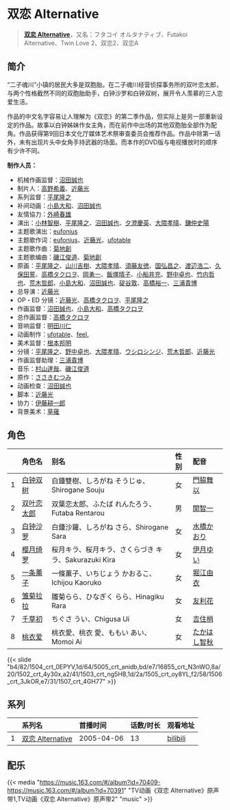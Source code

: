 # 双恋 Alternative


> <u>**[双恋 Alternative](https://bgm.tv/subject/2643)**</u>，又名：フタコイ オルタナティブ、Futakoi Alternative、Twin Love 2、双恋2、双恋A

## 简介

“二子魂川”小镇的居民大多是双胞胎。在二子魂川经营侦探事务所的双叶恋太郎，与两个性格截然不同的双胞胎助手，白钟沙罗和白钟双树，展开令人羡慕的三人恋爱生活。

作品的中文名字容易让人理解为《双恋》的第二季作品，但实际上是另一部重新设定的作品。故事以白钟姊妹作女主角，而在前作中出场的其他双胞胎全部作为配角。作品获得第9回日本文化厅媒体艺术祭审查委员会推荐作品。作品中除第一话外，未有出现片头中女角手持武器的场面。而本作的DVD版与电视播放时的顺序有少许不同。

**制作人员：**
- 机械作画监督：[沼田誠也](https://bgm.tv/person/3447)
- 制片人：[高野希義](https://bgm.tv/person/139)、[近藤光](https://bgm.tv/person/1805)
- 系列监督：[平尾隆之](https://bgm.tv/person/7507)
- 补间动画：[小島大和](https://bgm.tv/person/14525)、[沼田誠也](https://bgm.tv/person/3447)
- 友情協力：[外崎春雄](https://bgm.tv/person/1430)
- 演出：[小林智樹](https://bgm.tv/person/2904)、[平尾隆之](https://bgm.tv/person/7507)、[沼田誠也](https://bgm.tv/person/3447)、[夕澄慶英](https://bgm.tv/person/12296)、[大隈孝晴](https://bgm.tv/person/208)、[鎌仲史陽](https://bgm.tv/person/13521)
- 主题歌演出：[eufonius](https://bgm.tv/person/7501)
- 主题歌作词：[eufonius](https://bgm.tv/person/7501)、[近藤光](https://bgm.tv/person/1805)、[ufotable](https://bgm.tv/person/3059)
- 主题歌作曲：[菊地創](https://bgm.tv/person/6721)
- 主题歌编曲：[磯江俊道](https://bgm.tv/person/2748)、[菊地創](https://bgm.tv/person/6721)
- 原画：[平尾隆之](https://bgm.tv/person/7507)、[山川吉樹](https://bgm.tv/person/958)、[大隈孝晴](https://bgm.tv/person/208)、[須藤友徳](https://bgm.tv/person/3139)、[国弘昌之](https://bgm.tv/person/24370)、[渡辺浩二](https://bgm.tv/person/1737)、[久保田誓](https://bgm.tv/person/2650)、[高橋タクロヲ](https://bgm.tv/person/3346)、[岡勇一](https://bgm.tv/person/3405)、[飯塚晴子](https://bgm.tv/person/3313)、[小船井充](https://bgm.tv/person/3347)、[野中卓也](https://bgm.tv/person/1724)、[竹内哲也](https://bgm.tv/person/3047)、[荒木哲郎](https://bgm.tv/person/3212)、[小島大和](https://bgm.tv/person/14525)、[沼田誠也](https://bgm.tv/person/3447)、[碇谷敦](https://bgm.tv/person/12343)、[高橋裕一](https://bgm.tv/person/3491)、[三浦貴博](https://bgm.tv/person/12920)
- 总导演：[近藤光](https://bgm.tv/person/1805)
- OP・ED 分镜：[近藤光](https://bgm.tv/person/1805)、[高橋タクロヲ](https://bgm.tv/person/3346)、[平尾隆之](https://bgm.tv/person/7507)
- 作画监督：[沼田誠也](https://bgm.tv/person/3447)、[小島大和](https://bgm.tv/person/14525)、[高橋タクロヲ](https://bgm.tv/person/3346)
- 总作画监督：[高橋タクロヲ](https://bgm.tv/person/3346)
- 音响监督：[明田川仁](https://bgm.tv/person/477)
- 动画制作：[ufotable](https://bgm.tv/person/3059)、[feel.](https://bgm.tv/person/1275)
- 美术监督：[根本邦明](https://bgm.tv/person/20705)
- 分镜：[平尾隆之](https://bgm.tv/person/7507)、[野中卓也](https://bgm.tv/person/1724)、[大隈孝晴](https://bgm.tv/person/208)、[ウシロシンジ](https://bgm.tv/person/11565)、[荒木哲郎](https://bgm.tv/person/3212)、[近藤光](https://bgm.tv/person/1805)
- 作画监督助理：[三浦貴博](https://bgm.tv/person/12920)
- 音乐：[村山達哉](https://bgm.tv/person/3140)、[磯江俊道](https://bgm.tv/person/2748)
- 原作：[ささきむつみ](https://bgm.tv/person/135)
- 动画检查：[沼田誠也](https://bgm.tv/person/3447)
- 脚本：[近藤光](https://bgm.tv/person/1805)
- 协力：[伊藤耕一郎](https://bgm.tv/person/27963)
- 背景美术：[草薙](https://bgm.tv/person/5992)

## 角色

|     |   角色名   |   别名  | 性别 |  配音  |
|:--- |:------  |:----      |:---  |:--   |
| 1 | [白钟双树](https://bgm.tv/character/1504) | 白鍾雙樹、しろがね そうじゅ、Shirogane Souju | 女 | [門脇舞以](https://bgm.tv/person/4402) |
| 2 | [双叶恋太郎](https://bgm.tv/character/5005) | 双葉恋太郎、ふたば れんたろう、Futaba Rentarou | 男 | [関智一](https://bgm.tv/person/3868) |
| 3 | [白钟沙罗](https://bgm.tv/character/16855) | 白鍾沙羅、しろがね さら、Shirogane Sara | 女 | [水橋かおり](https://bgm.tv/person/3851) |
| 4 | [樱月绮罗](https://bgm.tv/character/1502) | 桜月キラ、桜月キラ、さくらづき キラ、Sakurazuki Kira | 女 | [伊月ゆい](https://bgm.tv/person/4682) |
| 5 | [一条薰子](https://bgm.tv/character/1503) | 一條薫子、いちじょう かおるこ、Ichijou Kaoruko | 女 | [堀江由衣](https://bgm.tv/person/3970) |
| 6 | [雏菊拉拉](https://bgm.tv/character/1505) | 雛菊らら、ひなぎく らら、Hinagiku Rara | 女 | [友利花](https://bgm.tv/person/4630) |
| 7 | [千草初](https://bgm.tv/character/1506) | ちぐさ うい、Chigusa Ui | 女 | [吉住梢](https://bgm.tv/person/4087) |
| 8 | [桃衣爱](https://bgm.tv/character/1507) | 桃衣愛、桃衣 愛、ももい あい、Momoi Ai | 女 | [たかはし智秋](https://bgm.tv/person/4604) |

{{< slide "b4/82/1504_crt_0EPYV,1d/64/5005_crt_anidb,bd/e7/16855_crt_N3nWO,8a/20/1502_crt_4y30x,a2/41/1503_crt_ng5HB,1d/2a/1505_crt_oy8YL,f2/58/1506_crt_3JkOR,e7/31/1507_crt_4GH77" >}}

## 系列

|     | 系列名            | 首播时间       | 话数/时长 | 观看地址                                                      |
|:----|:---------------|:-----------|:------|:----------------------------------------------------------|
| 1   |[双恋 Alternative](https://bgm.tv/subject/2643)| 2005-04-06 | 13    | [bilibili](https://www.bilibili.com/bangumi/play/ep41823) |


## 配乐

{{< media   "https://music.163.com/#/album?id=70409-https://music.163.com/#/album?id=70391" 
"TV动画《双恋 Alternative》原声带1,TV动画《双恋 Alternative》原声带2" 
"music" >}}
